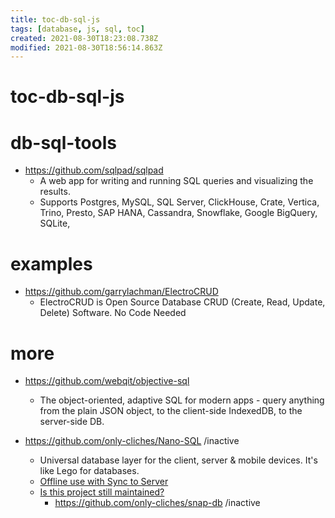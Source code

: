 ```yaml
---
title: toc-db-sql-js
tags: [database, js, sql, toc]
created: 2021-08-30T18:23:08.738Z
modified: 2021-08-30T18:56:14.863Z
---
```


# toc-db-sql-js


# db-sql-tools
- https://github.com/sqlpad/sqlpad
  - A web app for writing and running SQL queries and visualizing the results. 
  - Supports Postgres, MySQL, SQL Server, ClickHouse, Crate, Vertica, Trino, Presto, SAP HANA, Cassandra, Snowflake, Google BigQuery, SQLite, 
# examples
- https://github.com/garrylachman/ElectroCRUD
  - ElectroCRUD is Open Source Database CRUD (Create, Read, Update, Delete) Software. No Code Needed
# more
- https://github.com/webqit/objective-sql
  - The object-oriented, adaptive SQL for modern apps - query anything from the plain JSON object, to the client-side IndexedDB, to the server-side DB.

- https://github.com/only-cliches/Nano-SQL /inactive
  - Universal database layer for the client, server & mobile devices. It's like Lego for databases.
  - [Offline use with Sync to Server](https://github.com/only-cliches/Nano-SQL/issues/18)
  - [Is this project still maintained?](https://github.com/only-cliches/Nano-SQL/issues/217)
    - https://github.com/only-cliches/snap-db  /inactive
